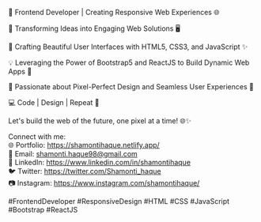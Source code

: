 <!-- [![Shamonti's GitHub stats](https://github-readme-stats.vercel.app/api?username=Shamonti)](https://github.com/shamonti/github-readme-stats) -->

<!--
**Shamonti/Shamonti** is a ✨ _special_ ✨ repository because its `README.md` (this file) appears on your GitHub profile.

Here are some ideas to get you started:

- 🔭 I’m currently working on ...
- 🌱 I’m currently learning ...
- 👯 I’m looking to collaborate on ...
- 🤔 I’m looking for help with ...
- 💬 Ask me about ...
- 📫 How to reach me: ...
- 😄 Pronouns: ...
- ⚡ Fun fact: ...
-->

👋 Frontend Developer | Creating Responsive Web Experiences 🌐

🚀 Transforming Ideas into Engaging Web Solutions 🖥️

🎨 Crafting Beautiful User Interfaces with HTML5, CSS3, and JavaScript ✨

💡 Leveraging the Power of Bootstrap5 and ReactJS to Build Dynamic Web Apps 📱

🌟 Passionate about Pixel-Perfect Design and Seamless User Experiences 🎯

💻 Code | Design | Repeat 🔄

Let's build the web of the future, one pixel at a time! 🌐✨

Connect with me: <br>
🌐 Portfolio: https://shamontihaque.netlify.app/ <br>
📧 Email: shamonti.haque98@gmail.com <br>
📱 LinkedIn: https://www.linkedin.com/in/shamontihaque <br>
🐦 Twitter: https://twitter.com/Shamonti_haque <br>
📷 Instagram: https://www.instagram.com/shamontihaque/<br>

#FrontendDeveloper #ResponsiveDesign #HTML #CSS #JavaScript #Bootstrap #ReactJS

<!--![Top Langs](https://github-readme-stats.vercel.app/api/top-langs/?username=anuraghazra&hide_progress=true)-->


